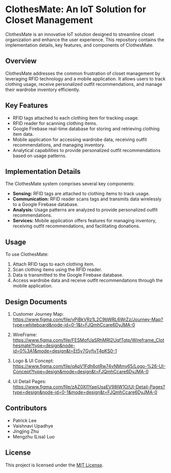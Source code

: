 # ClothesMate: An IoT Solution for Closet Management

ClothesMate is an innovative IoT solution designed to streamline closet organization and enhance the user experience. This repository contains the implementation details, key features, and components of ClothesMate.

## Overview

ClothesMate addresses the common frustration of closet management by leveraging RFID technology and a mobile application. It allows users to track clothing usage, receive personalized outfit recommendations, and manage their wardrobe inventory efficiently.

## Key Features

- RFID tags attached to each clothing item for tracking usage.
- RFID reader for scanning clothing items.
- Google Firebase real-time database for storing and retrieving clothing item data.
- Mobile application for accessing wardrobe data, receiving outfit recommendations, and managing inventory.
- Analytical capabilities to provide personalized outfit recommendations based on usage patterns.

## Implementation Details

The ClothesMate system comprises several key components:
- **Sensing:** RFID tags are attached to clothing items to track usage.
- **Communication:** RFID reader scans tags and transmits data wirelessly to a Google Firebase database.
- **Analysis:** Usage patterns are analyzed to provide personalized outfit recommendations.
- **Services:** Mobile application offers features for managing inventory, receiving outfit recommendations, and facilitating donations.

## Usage

To use ClothesMate:
1. Attach RFID tags to each clothing item.
2. Scan clothing items using the RFID reader.
3. Data is transmitted to the Google Firebase database.
4. Access wardrobe data and receive outfit recommendations through the mobile application.

## Design Documents
1. Customer Journey Map:
   https://www.figma.com/file/vPiBkVRz1L2C9bWRL6WrZz/Journey-Map?type=whiteboard&node-id=0-1&t=FJQmhCcare6DyJMA-0

2. WireFrame:
   https://www.figma.com/file/FESMofUaSRhMRl2UqfTqtp/Wireframe_Clothesmate?type=design&node-id=0%3A1&mode=design&t=Et5y7GyfjvT4pKS0-1

3. Logo & UI Concept:
   https://www.figma.com/file/oApV1Fdh6otRw74vNMmy65/Logo-%26-UI-Concept?type=design&mode=design&t=FJQmhCcare6DyJMA-0

4. UI Detail Pages:
   https://www.figma.com/file/zAZ0Xl1YaeiUsaEV98IW1O/UI-Detail-Pages?type=design&node-id=0-1&mode=design&t=FJQmhCcare6DyJMA-0

## Contributors

- Patrick Lee
- Vaishnavi Upadhye
- Jingjing Zhu
- Mengzhu (Lisa) Luo

## License

This project is licensed under the [MIT License](LICENSE).
